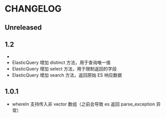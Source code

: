 # CHANGELOG

## Unreleased


## 1.2

- 
- ElasticQuery 增加 distinct 方法，用于查询唯一值
- ElasticQuery 增加 select 方法，用于限制返回的字段
- ElasticQuery 增加 search 方法，返回原始 ES 响应数据

## 1.0.1

- whereIn 支持传入非 vector 数组（之前会导致 es 返回 parse_exception 异常）
